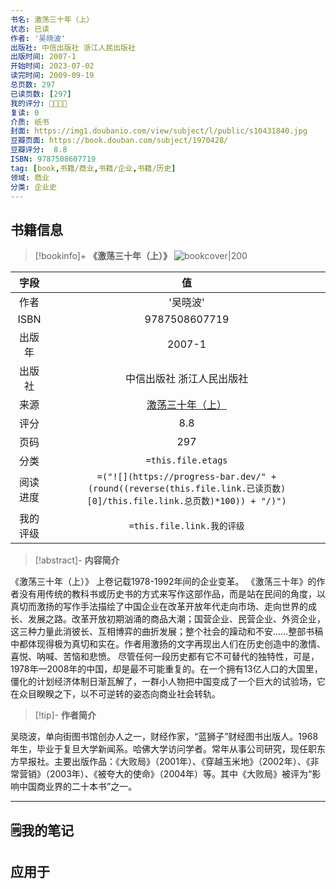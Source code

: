 ```yaml
---
书名: 激荡三十年（上）
状态: 已读
作者: '吴晓波'
出版社: 中信出版社 浙江人民出版社
出版时间: 2007-1
开始时间: 2023-07-02
读完时间: 2009-09-19
总页数: 297
已读页数: [297]
我的评分: 🌟🌟🌟🌟
复读: 0
介质: 纸书
封面: https://img1.doubanio.com/view/subject/l/public/s10431840.jpg
豆瓣页面: https://book.douban.com/subject/1970428/
豆瓣评分:  8.8 
ISBN: 9787508607719
tag: [book,书籍/商业,书籍/企业,书籍/历史]
领域: 商业
分类: 企业史
---
```


## 书籍信息
> [!bookinfo]+ **《激荡三十年（上）》** 
> ![bookcover|200](https://img1.doubanio.com/view/subject/l/public/s10431840.jpg)
>
| 字段   | 值                                       |
|:------: |:------------------------------------------: |
| 作者   |'吴晓波'|
| ISBN   | 9787508607719                             |
| 出版年 | 2007-1                      | 
| 出版社 |中信出版社 浙江人民出版社 |
| 来源   |[激荡三十年（上）](https://book.douban.com/subject/1970428/)|
| 评分   |8.8|
| 页码   |297|
| 分类   | `=this.file.etags`                       |
| 阅读进度   |`=("![](https://progress-bar.dev/" +(round((reverse(this.file.link.已读页数)[0]/this.file.link.总页数)*100)) + "/)")` |
| 我的评级  |`=this.file.link.我的评级`|

> [!abstract]- **内容简介**
> 
《激荡三十年（上）》
上卷记载1978-1992年间的企业变革。
《激荡三十年》的作者没有用传统的教科书或历史书的方式来写作这部作品，而是站在民间的角度，以真切而激扬的写作手法描绘了中国企业在改革开放年代走向市场、走向世界的成长、发展之路。改革开放初期汹涌的商品大潮；国营企业、民营企业、外资企业，这三种力量此消彼长、互相博弈的曲折发展；整个社会的躁动和不安……整部书稿中都体现得极为真切和实在。作者用激扬的文字再现出人们在历史创造中的激情、喜悦、呐喊、苦恼和悲愤。
尽管任何一段历史都有它不可替代的独特性，可是，1978年—2008年的中国，却是最不可能重复的。在一个拥有13亿人口的大国里，僵化的计划经济体制日渐瓦解了，一群小人物把中国变成了一个巨大的试验场，它在众目睽睽之下，以不可逆转的姿态向商业社会转轨。

> [!tip]- **作者简介**
>
 吴晓波，单向街图书馆创办人之一，财经作家，“蓝狮子”财经图书出版人。1968年生，毕业于复旦大学新闻系。哈佛大学访问学者。常年从事公司研究，现任职东方早报社。主要出版作品：《大败局》（2001年）、《穿越玉米地》（2002年）、《非常营销》（2003年）、《被夸大的使命》（2004年）等。其中《大败局》被评为“影响中国商业界的二十本书”之一。

---
## 🗒️我的笔记


## 应用于



